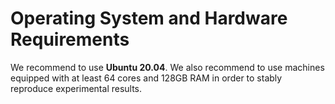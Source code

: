 # Operating System and Hardware Requirements
We recommend to use **Ubuntu 20.04**.
We also recommend to use machines equipped with at least 64 cores and 128GB RAM in order to stably reproduce experimental results.
